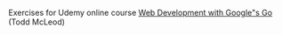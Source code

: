 Exercises for Udemy online course [Web Development with Google"s Go](https://www.udemy.com/course/go-programming-language) (Todd McLeod)
